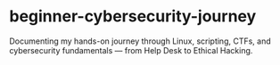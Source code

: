 # beginner-cybersecurity-journey
Documenting my hands-on journey through Linux, scripting, CTFs, and cybersecurity fundamentals — from Help Desk to Ethical Hacking.
